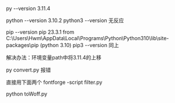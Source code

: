 py --version   3.11.4

python --version    3.10.2
python3 --version  无反应

pip --version  pip 23.3.1 from C:\Users\Hwm\AppData\Local\Programs\Python\Python310\lib\site-packages\pip (python 3.10)
pip3 --version 同上

解决办法：环境变量path中将3.11.4的上移



py convert.py  报错


直接用下面两个
fontforge -script filter.py

<!-- pip install fontTools -->
<!-- pip install brotli -->
python toWoff.py